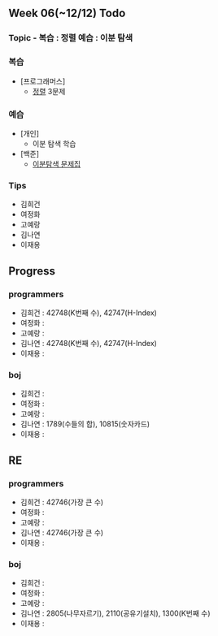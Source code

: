 
## Week 06(~12/12) Todo
### Topic - 복습 : 정렬  예습 : 이분 탐색

### 복습

- [프로그래머스]
	- [정렬](https://programmers.co.kr/learn/courses/30/parts/12198) 3문제 


### 예습

- [개인]
	- 이분 탐색 학습
- [백준]
	- [이분탐색 문제집](https://www.acmicpc.net/workbook/view/6057)



### Tips

- 김희건
- 여정화
- 고예랑
- 김나연
- 이재용



## Progress

### programmers
- 김희건 : 42748(K번째 수), 42747(H-Index)
- 여정화 :
- 고예랑 : 
- 김나연 : 42748(K번째 수), 42747(H-Index)
- 이재용 :


### boj
- 김희건 : 			
- 여정화 : 
- 고예랑 :
- 김나연 : 1789(수들의 합), 10815(숫자카드)
- 이재용 :



## RE

### programmers
- 김희건 : 42746(가장 큰 수)
- 여정화 :
- 고예랑 :
- 김나연 : 42746(가장 큰 수)
- 이재용 :


### boj
- 김희건 :
- 여정화 : 
- 고예랑 :
- 김나연 : 2805(나무자르기), 2110(공유기설치), 1300(K번째 수)
- 이재용 :









